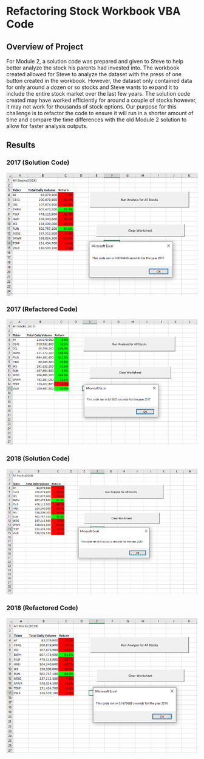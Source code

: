 # Refactoring Stock Workbook VBA Code

## Overview of Project
For Module 2, a solution code was prepared and given to Steve to help better analyze the stock his parents had invested into. The workbook created allowed for Steve to analyze the dataset with the press of one button created in the workbook. However, the dataset only contained data for only around a dozen or so stocks and Steve wants to expand it to include the entire stock market over the last few years. The solution code created may have worked efficiently for around a couple of stocks however, it may not work for thousands of stock options. Our purpose for this challenge is to refactor the code to ensure it will run in a shorter amount of time and compare the time differences with the old Module 2 solution to allow for faster analysis outputs.

## Results

### 2017 (Solution Code)
![](Resources/green_stock_analysis_2017.PNG)

### 2017 (Refactored Code)
![](Resources/VBA_Challenge_2017.png)

### 2018 (Solution Code)
![](Resources/green_stock_analysis_2018.PNG)

### 2018 (Refactored Code)
![](Resources/VBA_Challenge_2018.png)
